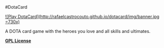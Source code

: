 #DotaCard

[![Play DotaCard](http://rafaelcastrocouto.github.io/dotacard/img/banner.jpg =730x)][1]

  [1]: http://rafaelcastrocouto.github.com/dotacard

A DOTA card game with the heroes you love and all skills and ultimates.

__[GPL License](http://opensource.org/licenses/gpl-3.0.html)__